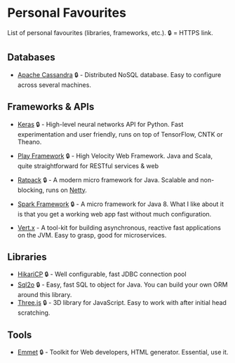 # Personal Favourites

List of personal favourites (libraries, frameworks, etc.). :lock: = HTTPS link.

## Databases

* [Apache Cassandra](https://cassandra.apache.org/) :lock: - Distributed NoSQL database. Easy to configure across several machines.

## Frameworks & APIs

* [Keras](https://keras.io) :lock: - High-level neural networks API for Python. Fast experimentation and user friendly, runs on top of TensorFlow, CNTK or Theano.

* [Play Framework](https://playframework.com/) :lock: - High Velocity Web Framework. Java and Scala, quite straightforward for RESTful services & web

* [Ratpack](https://ratpack.io/) :lock: - A modern micro framework for Java. Scalable and non-blocking, runs on [Netty](http://netty.io/).

* [Spark Framework](https://sparkjava.com) :lock: - A micro framework for Java 8. What I like about it is that you get a working web app fast without much configuration.

* [Vert.x](http://vertx.io/) - A tool-kit for building asynchronous, reactive fast applications on the JVM. Easy to grasp, good for microservices.

## Libraries

* [HikariCP](https://brettwooldridge.github.io/HikariCP/) :lock: - Well configurable, fast JDBC connection pool
* [Sql2o](https://www.sql2o.org/) :lock: - Easy, fast SQL to object for Java. You can build your own ORM around this library.
* [Three.js](https://threejs.org) :lock: - 3D library for JavaScript. Easy to work with after initial head scratching.

## Tools

* [Emmet](https://emmet.io) :lock: - Toolkit for Web developers, HTML generator. Essential, use it.